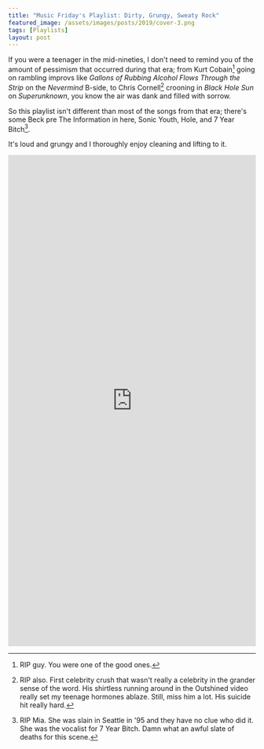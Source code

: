 ```yaml
---
title: "Music Friday's Playlist: Dirty, Grungy, Sweaty Rock"
featured_image: /assets/images/posts/2019/cover-3.png
tags: [Playlists]
layout: post
---
```


If you were a teenager in the mid-nineties, I don't need to remind you of the amount of pessimism that occurred during that era; from Kurt Cobain[^1] going on rambling improvs like *Gallons of Rubbing Alcohol Flows Through the Strip* on the *Nevermind* B-side, to Chris Cornell[^2] crooning in *Black Hole Sun* on *Superunknown*, you know the air was dank and filled with sorrow.

So this playlist isn't different than most of the songs from that era; there's some Beck pre The Information in here, Sonic Youth, Hole, and 7 Year Bitch[^3].

It's loud and grungy and I thoroughly enjoy cleaning and lifting to it.

<iframe allow="autoplay *; encrypted-media *;" frameborder="0" height="1000px" style="width:100%;max-width:660px;overflow:hidden;background:transparent;" sandbox="allow-forms allow-popups allow-same-origin allow-scripts allow-storage-access-by-user-activation allow-top-navigation-by-user-activation" src="https://embed.music.apple.com/us/playlist/dirty-grungy-sweaty-rock/pl.u-9N10LIXWjXKK"></iframe>





[^1]: RIP guy. You were one of the good ones.
[^2]: RIP also. First celebrity crush that wasn't really a celebrity in the grander sense of the word. His shirtless running around in the Outshined video really set my teenage hormones ablaze. Still, miss him a lot. His suicide hit really hard.
[^3]: RIP Mia. She was slain in Seattle in '95 and they have no clue who did it. She was the vocalist for 7 Year Bitch. Damn what an awful slate of deaths for this scene.

